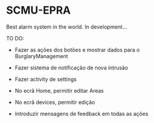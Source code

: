 # SCMU-EPRA

Best alarm system in the world.
In development...


TO DO:

- Fazer as ações dos botões e mostrar dados para o BurglaryManagement

- Fazer sistema de notificação de nova intrusão

- Fazer activity de settings

- No ecrã Home, permitir editar Areas

- No ecrã devices, permitir edição

- Introduzir mensagens de feedback em todas as ações